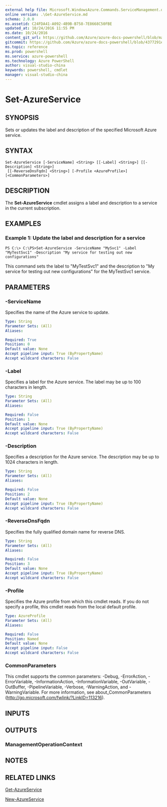 ```yaml
---
external help file: Microsoft.WindowsAzure.Commands.ServiceManagement.dll-Help.xml
online version: .\Get-AzureService.md
schema: 2.0.0
ms.assetid: C24FDA41-A092-4B9B-B758-7E8668C50FBE
updated_at: 10/24/2016 11:55 PM
ms.date: 10/24/2016
content_git_url: https://github.com/Azure/azure-docs-powershell/blob/master/azureps-cmdlets-docs/ServiceManagement/Azure.Service/v0.9.8/Set-AzureService.md
gitcommit: https://github.com/Azure/azure-docs-powershell/blob/4377291ee360e58e2c1c5d644155daf6a0279055/azureps-cmdlets-docs/ServiceManagement/Azure.Service/v0.9.8/Set-AzureService.md
ms.topic: reference
ms.prod: powershell
ms.service: azure-powershell
ms.technology: Azure PowerShell
author: visual-studio-china
keywords: powershell, cmdlet
manager: visual-studio-china
---
```


# Set-AzureService

## SYNOPSIS
Sets or updates the label and description of the specified Microsoft Azure service.

## SYNTAX

```
Set-AzureService [-ServiceName] <String> [[-Label] <String>] [[-Description] <String>]
 [[-ReverseDnsFqdn] <String>] [-Profile <AzureProfile>] [<CommonParameters>]
```

## DESCRIPTION
The **Set-AzureService** cmdlet assigns a label and description to a service in the current subscription.

## EXAMPLES

### Example 1: Update the label and description for a service
```
PS C:\> C:\PS>Set-AzureService -ServiceName "MySvc1" -Label "MyTestSvc1" -Description "My service for testing out new configurations"
```

This command sets the label to "MyTestSvc1" and the description to "My service for testing out new configurations" for the MyTestSvc1 service.

## PARAMETERS

### -ServiceName
Specifies the name of the Azure service to update.

```yaml
Type: String
Parameter Sets: (All)
Aliases: 

Required: True
Position: 0
Default value: None
Accept pipeline input: True (ByPropertyName)
Accept wildcard characters: False
```

### -Label
Specifies a label for the Azure service.
The label may be up to 100 characters in length.

```yaml
Type: String
Parameter Sets: (All)
Aliases: 

Required: False
Position: 1
Default value: None
Accept pipeline input: True (ByPropertyName)
Accept wildcard characters: False
```

### -Description
Specifies a description for the Azure service.
The description may be up to 1024 characters in length.

```yaml
Type: String
Parameter Sets: (All)
Aliases: 

Required: False
Position: 2
Default value: None
Accept pipeline input: True (ByPropertyName)
Accept wildcard characters: False
```

### -ReverseDnsFqdn
Specifies the fully qualified domain name for reverse DNS.

```yaml
Type: String
Parameter Sets: (All)
Aliases: 

Required: False
Position: 3
Default value: None
Accept pipeline input: True (ByPropertyName)
Accept wildcard characters: False
```

### -Profile
Specifies the Azure profile from which this cmdlet reads.
If you do not specify a profile, this cmdlet reads from the local default profile.

```yaml
Type: AzureProfile
Parameter Sets: (All)
Aliases: 

Required: False
Position: Named
Default value: None
Accept pipeline input: False
Accept wildcard characters: False
```

### CommonParameters
This cmdlet supports the common parameters: -Debug, -ErrorAction, -ErrorVariable, -InformationAction, -InformationVariable, -OutVariable, -OutBuffer, -PipelineVariable, -Verbose, -WarningAction, and -WarningVariable. For more information, see about_CommonParameters (http://go.microsoft.com/fwlink/?LinkID=113216).

## INPUTS

## OUTPUTS

### ManagementOperationContext

## NOTES

## RELATED LINKS

[Get-AzureService](./Get-AzureService.md)

[New-AzureService](./New-AzureService.md)


